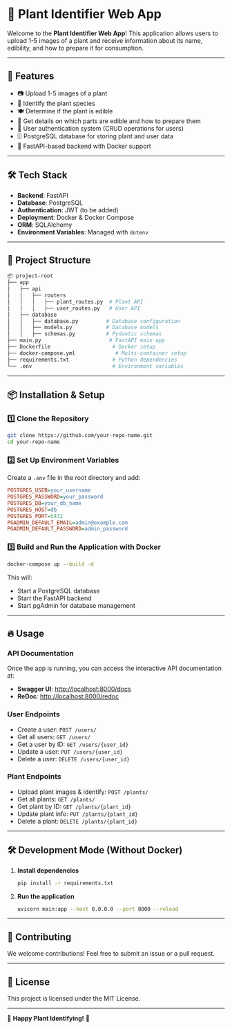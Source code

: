 # 🌿 Plant Identifier Web App

Welcome to the **Plant Identifier Web App**! This application allows users to upload 1-5 images of a plant and receive information about its name, edibility, and how to prepare it for consumption.

---

## 🚀 Features
- 📷 Upload 1-5 images of a plant
- 🌱 Identify the plant species
- 🍽️ Determine if the plant is edible
- 📝 Get details on which parts are edible and how to prepare them
- 🔐 User authentication system (CRUD operations for users)
- 🗄️ PostgreSQL database for storing plant and user data
- 📡 FastAPI-based backend with Docker support

---

## 🛠️ Tech Stack
- **Backend**: FastAPI
- **Database**: PostgreSQL
- **Authentication**: JWT (to be added)
- **Deployment**: Docker & Docker Compose
- **ORM**: SQLAlchemy
- **Environment Variables**: Managed with `dotenv`

---

## 📂 Project Structure
```bash
📦 project-root
├── app
│   ├── api
│   │   ├── routers
│   │   │   ├── plant_routes.py  # Plant API
│   │   │   ├── user_routes.py   # User API
│   ├── database
│   │   ├── database.py         # Database configuration
│   │   ├── models.py           # Database models
│   │   ├── schemas.py          # Pydantic schemas
├── main.py                      # FastAPI main app
├── Dockerfile                    # Docker setup
├── docker-compose.yml             # Multi-container setup
├── requirements.txt              # Python dependencies
└── .env                          # Environment variables
```

---

## 📦 Installation & Setup
### **1️⃣ Clone the Repository**
```sh
git clone https://github.com/your-repo-name.git
cd your-repo-name
```

### **2️⃣ Set Up Environment Variables**
Create a `.env` file in the root directory and add:
```ini
POSTGRES_USER=your_username
POSTGRES_PASSWORD=your_password
POSTGRES_DB=your_db_name
POSTGRES_HOST=db
POSTGRES_PORT=5432
PGADMIN_DEFAULT_EMAIL=admin@example.com
PGADMIN_DEFAULT_PASSWORD=admin_password
```

### **3️⃣ Build and Run the Application with Docker**
```sh
docker-compose up --build -d
```

This will:
- Start a PostgreSQL database
- Start the FastAPI backend
- Start pgAdmin for database management

---

## 🔥 Usage
### **API Documentation**
Once the app is running, you can access the interactive API documentation at:
- **Swagger UI**: [http://localhost:8000/docs](http://localhost:8000/docs)
- **ReDoc**: [http://localhost:8000/redoc](http://localhost:8000/redoc)

### **User Endpoints**
- Create a user: `POST /users/`
- Get all users: `GET /users/`
- Get a user by ID: `GET /users/{user_id}`
- Update a user: `PUT /users/{user_id}`
- Delete a user: `DELETE /users/{user_id}`

### **Plant Endpoints**
- Upload plant images & identify: `POST /plants/`
- Get all plants: `GET /plants/`
- Get plant by ID: `GET /plants/{plant_id}`
- Update plant info: `PUT /plants/{plant_id}`
- Delete a plant: `DELETE /plants/{plant_id}`

---

## 🛠️ Development Mode (Without Docker)
1. **Install dependencies**
   ```sh
   pip install -r requirements.txt
   ```
2. **Run the application**
   ```sh
   uvicorn main:app --host 0.0.0.0 --port 8000 --reload
   ```

---

## 🤝 Contributing
We welcome contributions! Feel free to submit an issue or a pull request.

---

## 📜 License
This project is licensed under the MIT License.

---

🌱 **Happy Plant Identifying!** 🌿
